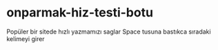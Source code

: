 # onparmak-hiz-testi-botu
Popüler bir sitede hızlı yazmamızı saglar 
Space tusuna bastıkca sıradaki kelimeyi girer
